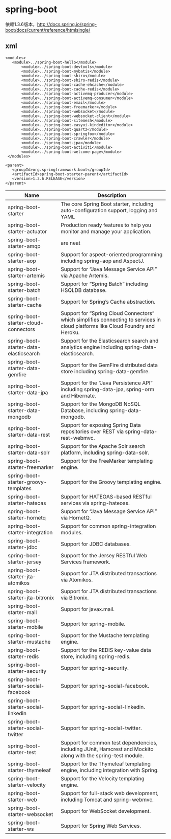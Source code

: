 # spring-boot
依赖1.3.6版本，http://docs.spring.io/spring-boot/docs/current/reference/htmlsingle/
## xml
 ```
<modules>
	<module>../spring-boot-hello</module>
    	<module>../spring-boot-devtools</module>
    	<module>../spring-boot-mybatis</module>
    	<module>../spring-boot-shiro</module>
    	<module>../spring-boot-shiro-redis</module>
    	<module>../spring-boot-cache-ehcache</module>
    	<module>../spring-boot-cache-redis</module>
    	<module>../spring-boot-activemq-producer</module>
    	<module>../spring-boot-activemq-consumer</module>
    	<module>../spring-boot-email</module>
    	<module>../spring-boot-freemarker</module>
    	<module>../spring-boot-websocket</module>
    	<module>../spring-boot-websocket-client</module>
    	<module>../spring-boot-sitemesh</module>
    	<module>../spring-boot-easyui-kindeditor</module>
    	<module>../spring-boot-quartz</module>
    	<module>../spring-boot-springfox</module>
    	<module>../spring-boot-crawler</module>
    	<module>../spring-boot-jpa</module>
    	<module>../spring-boot-activiti</module>
    	<module>../spring-boot-welcome-page</module>
  </modules>
	    	
<parent>
	<groupId>org.springframework.boot</groupId>
	<artifactId>spring-boot-starter-parent</artifactId>
	<version>1.3.6.RELEASE</version>
</parent>
```
| Name          			| Description           								|
| ------------- 			|---------------------									|
| spring-boot-starter      		| The core Spring Boot starter, including auto-configuration support, logging and YAML	|
| spring-boot-starter-actuator      	| Production ready features to help you monitor and manage your application.      	|
| spring-boot-starter-amqp 		| are neat      									|
|spring-boot-starter-aop		|Support for aspect-oriented programming including spring-aop and AspectJ.		|
|spring-boot-starter-artemis		|Support for “Java Message Service API” via Apache Artemis.				|
|spring-boot-starter-batch		|Support for “Spring Batch” including HSQLDB database.					|
|spring-boot-starter-cache		|Support for Spring’s Cache abstraction.						|
|spring-boot-starter-cloud-connectors	|Support for “Spring Cloud Connectors” which simplifies connecting to services in cloud platforms like Cloud Foundry and Heroku.											|
|spring-boot-starter-data-elasticsearch	|Support for the Elasticsearch search and analytics engine including spring-data-elasticsearch.													|
|spring-boot-starter-data-gemfire	|Support for the GemFire distributed data store including spring-data-gemfire.		|
|spring-boot-starter-data-jpa		|Support for the “Java Persistence API” including spring-data-jpa, spring-orm and Hibernate.|
|spring-boot-starter-data-mongodb	|Support for the MongoDB NoSQL Database, including spring-data-mongodb.			|
|spring-boot-starter-data-rest		|Support for exposing Spring Data repositories over REST via spring-data-rest-webmvc.	|
|spring-boot-starter-data-solr		|Support for the Apache Solr search platform, including spring-data-solr.		|
|spring-boot-starter-freemarker		|Support for the FreeMarker templating engine.						|
|spring-boot-starter-groovy-templates	|Support for the Groovy templating engine.						|
|spring-boot-starter-hateoas		|Support for HATEOAS-based RESTful services via spring-hateoas.				|
|spring-boot-starter-hornetq		|Support for “Java Message Service API” via HornetQ.					|
|spring-boot-starter-integration	|Support for common spring-integration modules.						|
|spring-boot-starter-jdbc		|Support for JDBC databases.								|
|spring-boot-starter-jersey		|Support for the Jersey RESTful Web Services framework.					|
|spring-boot-starter-jta-atomikos	|Support for JTA distributed transactions via Atomikos.					|
|spring-boot-starter-jta-bitronix	|Support for JTA distributed transactions via Bitronix.					|
|spring-boot-starter-mail		|Support for javax.mail.								|
|spring-boot-starter-mobile		|Support for spring-mobile.								|
|spring-boot-starter-mustache		|Support for the Mustache templating engine.						|
|spring-boot-starter-redis		|Support for the REDIS key-value data store, including spring-redis.			|		
|spring-boot-starter-security		|Support for spring-security.								|
|spring-boot-starter-social-facebook	|Support for spring-social-facebook.							|
|spring-boot-starter-social-linkedin	|Support for spring-social-linkedin.							|
|spring-boot-starter-social-twitter	|Support for spring-social-twitter.							|
|spring-boot-starter-test		|Support for common test dependencies, including JUnit, Hamcrest and Mockito along with the spring-test module.														|
|spring-boot-starter-thymeleaf		|Support for the Thymeleaf templating engine, including integration with Spring.	|
|spring-boot-starter-velocity		|Support for the Velocity templating engine.						|
|spring-boot-starter-web		|Support for full-stack web development, including Tomcat and spring-webmvc.		|	
|spring-boot-starter-websocket		|Support for WebSocket development.							|
|spring-boot-starter-ws			|Support for Spring Web Services.							|		
